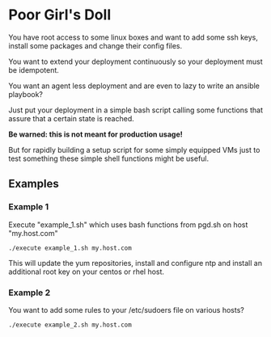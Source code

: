 # Poor Girl's Doll

You have root access to some linux boxes and want to add some ssh keys,
install some packages and change their config files.

You want to extend your deployment continuously so your deployment must
be idempotent.

You want an agent less deployment and are even to lazy to write
an ansible playbook?

Just put your deployment in a simple bash script calling some functions
that assure that a certain state is reached.


**Be warned: this is not meant for production usage!**

But for rapidly building a setup script for some simply equipped VMs just
to test something these simple shell functions might be useful.


## Examples

### Example 1
Execute "example_1.sh" which uses bash functions from pgd.sh on host "my.host.com"

    ./execute example_1.sh my.host.com

This will update the yum repositories, install and configure ntp and install
an additional root key on your centos or rhel host.

### Example 2
You want to add some rules to your /etc/sudoers file on various hosts?

    ./execute example_2.sh my.host.com

